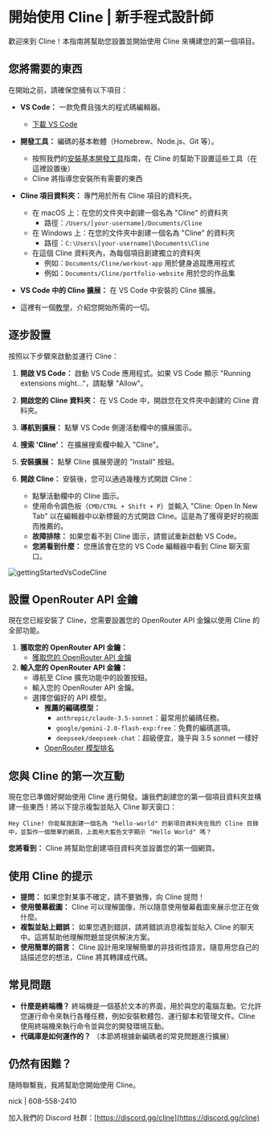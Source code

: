 # 開始使用 Cline | 新手程式設計師

歡迎來到 Cline！本指南將幫助您設置並開始使用 Cline 來構建您的第一個項目。

## 您將需要的東西

在開始之前，請確保您擁有以下項目：

-   **VS Code：** 一款免費且強大的程式碼編輯器。
    -   [下載 VS Code](https://code.visualstudio.com/)
-   **開發工具：** 編碼的基本軟體（Homebrew、Node.js、Git 等）。
    -   按照我們的[安裝基本開發工具](installing-dev-essentials.md)指南，在 Cline 的幫助下設置這些工具（在這裡設置後）
    -   Cline 將指導您安裝所有需要的東西
-   **Cline 項目資料夾：** 專門用於所有 Cline 項目的資料夾。
    -   在 macOS 上：在您的文件夾中創建一個名為 "Cline" 的資料夾
        -   路徑：`/Users/[your-username]/Documents/Cline`
    -   在 Windows 上：在您的文件夾中創建一個名為 "Cline" 的資料夾
        -   路徑：`C:\Users\[your-username]\Documents\Cline`
    -   在這個 Cline 資料夾內，為每個項目創建獨立的資料夾
        -   例如：`Documents/Cline/workout-app` 用於健身追蹤應用程式
        -   例如：`Documents/Cline/portfolio-website` 用於您的作品集
-   **VS Code 中的 Cline 擴展：** 在 VS Code 中安裝的 Cline 擴展。

-   這裡有一個[教學](https://www.youtube.com/watch?v=N4td-fKhsOQ)，介紹您開始所需的一切。

## 逐步設置

按照以下步驟來啟動並運行 Cline：

1. **開啟 VS Code：** 啟動 VS Code 應用程式。如果 VS Code 顯示 "Running extensions might..."，請點擊 "Allow"。

2. **開啟您的 Cline 資料夾：** 在 VS Code 中，開啟您在文件夾中創建的 Cline 資料夾。

3. **導航到擴展：** 點擊 VS Code 側邊活動欄中的擴展圖示。

4. **搜索 'Cline'：** 在擴展搜索欄中輸入 "Cline"。

5. **安裝擴展：** 點擊 Cline 擴展旁邊的 "Install" 按鈕。

6. **開啟 Cline：** 安裝後，您可以通過幾種方式開啟 Cline：
    - 點擊活動欄中的 Cline 圖示。
    - 使用命令調色板（`CMD/CTRL + Shift + P`）並輸入 "Cline: Open In New Tab" 以在編輯器中以新標籤的方式開啟 Cline。這是為了獲得更好的視圖而推薦的。
    - **故障排除：** 如果您看不到 Cline 圖示，請嘗試重新啟動 VS Code。
    - **您將看到什麼：** 您應該會在您的 VS Code 編輯器中看到 Cline 聊天窗口。

![gettingStartedVsCodeCline](https://github.com/user-attachments/assets/622b4bb7-859b-4c2e-b87b-c12e3eabefb8)

## 設置 OpenRouter API 金鑰

現在您已經安裝了 Cline，您需要設置您的 OpenRouter API 金鑰以使用 Cline 的全部功能。
1.  **獲取您的 OpenRouter API 金鑰：**
    -   [獲取您的 OpenRouter API 金鑰](https://openrouter.ai/)
2.  **輸入您的 OpenRouter API 金鑰：**
    -   導航至 Cline 擴充功能中的設置按鈕。
    -   輸入您的 OpenRouter API 金鑰。
    -   選擇您偏好的 API 模型。
        -   **推薦的編碼模型：**
            -   `anthropic/claude-3.5-sonnet`：最常用於編碼任務。
            -   `google/gemini-2.0-flash-exp:free`：免費的編碼選項。
            -   `deepseek/deepseek-chat`：超級便宜，幾乎與 3.5 sonnet 一樣好
        -   [OpenRouter 模型排名](https://openrouter.ai/rankings/programming)

## 您與 Cline 的第一次互動

現在您已準備好開始使用 Cline 進行開發。讓我們創建您的第一個項目資料夾並構建一些東西！將以下提示複製並貼入 Cline 聊天窗口：

```
Hey Cline! 你能幫我創建一個名為 "hello-world" 的新項目資料夾在我的 Cline 目錄中，並製作一個簡單的網頁，上面用大藍色文字顯示 "Hello World" 嗎？
```

**您將看到：** Cline 將幫助您創建項目資料夾並設置您的第一個網頁。

## 使用 Cline 的提示

-   **提問：** 如果您對某事不確定，請不要猶豫，向 Cline 提問！
-   **使用螢幕截圖：** Cline 可以理解圖像，所以隨意使用螢幕截圖來展示您正在做什麼。
-   **複製並貼上錯誤：** 如果您遇到錯誤，請將錯誤消息複製並貼入 Cline 的聊天中。這將幫助他理解問題並提供解決方案。
-   **使用簡單的語言：** Cline 設計用來理解簡單的非技術性語言。隨意用您自己的話描述您的想法，Cline 將其轉譯成代碼。

## 常見問題

-   **什麼是終端機？** 終端機是一個基於文本的界面，用於與您的電腦互動。它允許您運行命令來執行各種任務，例如安裝軟體包、運行腳本和管理文件。Cline 使用終端機來執行命令並與您的開發環境互動。
-   **代碼庫是如何運作的？** （本節將根據新編碼者的常見問題進行擴展）

## 仍然有困難？

隨時聯繫我，我將幫助您開始使用 Cline。

nick | 608-558-2410

加入我們的 Discord 社群：[https://discord.gg/cline](https://discord.gg/cline)